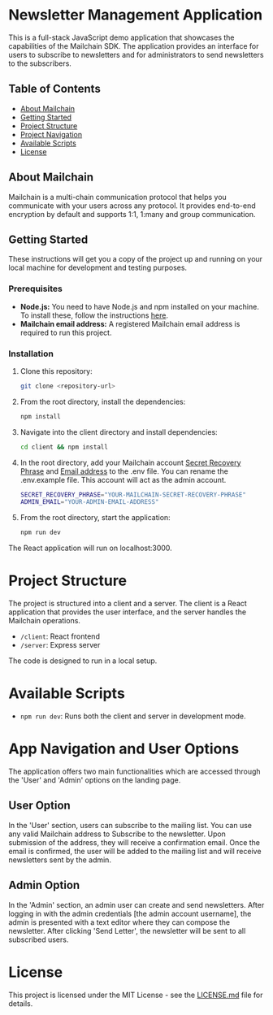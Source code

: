 # Newsletter Management Application

This is a full-stack JavaScript demo application that showcases the capabilities of the Mailchain SDK. The application provides an interface for users to subscribe to newsletters and for administrators to send newsletters to the subscribers.

## Table of Contents

- [About Mailchain](#about-mailchain)
- [Getting Started](#getting-started)
- [Project Structure](#project-structure)
- [Project Navigation](#app-navigation-and-user-options)
- [Available Scripts](#available-scripts)
- [License](#license)

## About Mailchain

Mailchain is a multi-chain communication protocol that helps you communicate with your users across any protocol. It provides end-to-end encryption by default and supports 1:1, 1:many and group communication.


## Getting Started

These instructions will get you a copy of the project up and running on your local machine for development and testing purposes.

### Prerequisites

- **Node.js:** You need to have Node.js and npm installed on your machine. To install these, follow the instructions [here](https://nodejs.org/en/download/).
- **Mailchain email address:** A registered Mailchain email address is required to run this project.

### Installation

1. Clone this repository:
   ```sh
   git clone <repository-url>
   ```
2. From the root directory, install the dependencies:

   ```sh
   npm install
   ```

3. Navigate into the client directory and install dependencies:
   ```sh
   cd client && npm install
   ```
4. In the root directory, add your Mailchain account [Secret Recovery Phrase](https://docs.mailchain.com/user/guides/settings/secret-recovery-phrase/) and [Email address](https://docs.mailchain.com/developer/address-formatting/) to the .env file. You can rename the .env.example file. This account will act as the admin account.
   ```sh
   SECRET_RECOVERY_PHRASE="YOUR-MAILCHAIN-SECRET-RECOVERY-PHRASE"
   ADMIN_EMAIL="YOUR-ADMIN-EMAIL-ADDRESS"
   ```
5. From the root directory, start the application:
   ```sh
   npm run dev
   ```

The React application will run on localhost:3000.

# Project Structure

The project is structured into a client and a server. The client is a React application that provides the user interface, and the server handles the Mailchain operations.

- `/client`: React frontend
- `/server`: Express server

The code is designed to run in a local setup.

# Available Scripts

- `npm run dev`: Runs both the client and server in development mode.

# App Navigation and User Options

The application offers two main functionalities which are accessed through the 'User' and 'Admin' options on the landing page.

## User Option

In the 'User' section, users can subscribe to the mailing list. You can use any valid Mailchain address to Subscribe to the newsletter. Upon submission of the address, they will receive a confirmation email. Once the email is confirmed, the user will be added to the mailing list and will receive newsletters sent by the admin.

## Admin Option

In the 'Admin' section, an admin user can create and send newsletters. After logging in with the admin credentials [the admin account username], the admin is presented with a text editor where they can compose the newsletter. After clicking 'Send Letter', the newsletter will be sent to all subscribed users.

# License

This project is licensed under the MIT License - see the [LICENSE.md](LICENSE.md) file for details.
